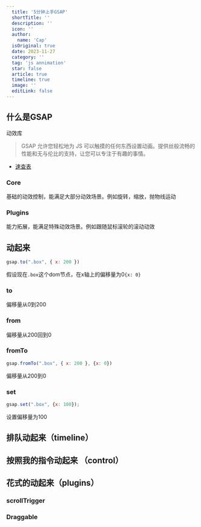 ```yaml
---
  title: '5分钟上手GSAP'
  shortTitle: ''
  description: ''
  icon: ''
  author:
    name: 'Cap'
  isOriginal: true
  date: 2023-11-27
  category: ''
  tag: 'js annimation'
  star: false
  article: true
  timeline: true
  image: ''
  editLink: false
---
```


## 什么是GSAP

动效库

> GSAP 允许您轻松地为 JS 可以触摸的任何东西设置动画。提供丝般流畅的性能和无与伦比的支持，让您可以专注于有趣的事情。

- [速查表](https://gsap.com/community/cheatsheet/)

### Core

基础的动效控制，能满足大部分动效场景。例如旋转，缩放，抛物线运动

### Plugins

能力拓展，能满足特殊动效场景。例如跟随鼠标滚轮的滚动动效

## 动起来

```js
gsap.to(".box", { x: 200 })
```

假设现在`.box`这个dom节点，在x轴上的偏移量为0`{x: 0}`

### to

偏移量从0到200

### from

偏移量从200回到0

### fromTo

```js
gsap.fromTo(".box", { x: 200 }, {x: 0})
```

偏移量从200到0

### set

```js
gsap.set(".box", {x: 100});
```

设置偏移量为100

## 排队动起来（timeline）



## 按照我的指令动起来 （control）

## 花式的动起来（plugins）

### scrollTrigger

### Draggable


